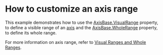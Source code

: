 # How to customize an axis range


<p>This example demonstrates how to use the <a href="https://documentation.devexpress.com/#CoreLibraries/DevExpressXtraChartsAxisBase_VisualRangetopic">AxisBase.VisualRange</a> property, to define a visible range of an <a href="http://larix/ReferenceBrowserMain_14_2/LoadItem.aspx?Member=D%3a5779&Template=CustomDocumentTopic">axis</a> and the <a href="https://documentation.devexpress.com/#CoreLibraries/DevExpressXtraChartsAxisBase_WholeRangetopic">AxisBase.WholeRange</a> property, to define its whole range.</p>
<p>For more information on axis range, refer to <a href="http://larix/ReferenceBrowserMain_14_2/LoadItem.aspx?Member=D%3a5803&Template=CustomDocumentTopic">Visual Ranges and Whole Ranges</a>.</p>

<br/>


